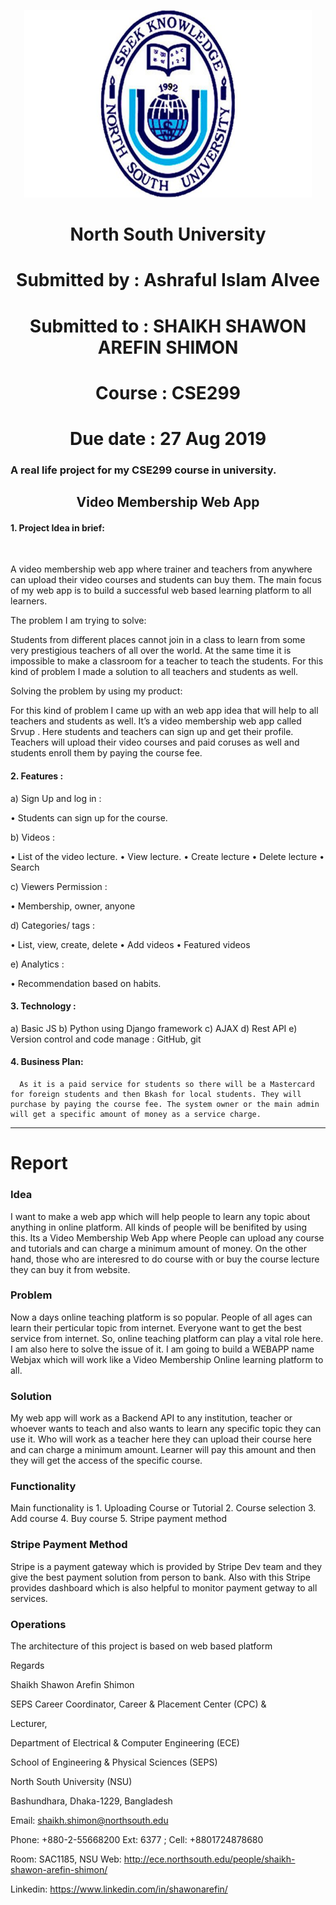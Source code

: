 <p align="center">
  <img width="460" height="300" src="Mockup/nsulogo.jpg">
</p>
<center> <h1> North South University </h1></center>
<center> <h1> Submitted by : Ashraful Islam Alvee </h1> </center>
<center> <h1> Submitted to : SHAIKH SHAWON AREFIN SHIMON </h1> </center>
<center> <h1> Course : CSE299 </h1> </center>
<center> <h1> Due date : 27 Aug 2019 </h1> </center>
</center>

<h3> A real life project for my CSE299 course in university.</h3>
 <h2> <center> Video Membership Web App  </center> </h2> 
<h4> 1.	Project Idea in brief: </h4> <br>

A video membership web app where trainer and teachers from anywhere can upload their video courses and students can buy them. The main focus of my web app is to build a successful web based learning platform to all learners. 
 
The problem I am trying to solve:

Students from different places cannot join in a class to learn from some very prestigious teachers of all over the world. At the same time it is impossible to make a classroom for a teacher to teach the students. For this kind of problem I made a solution to all teachers and students as well.

Solving the problem by using my product:

For this kind of problem I came up with an web app idea that will help to all teachers and students as well. It’s a video membership web app called Srvup . Here students and teachers can sign up and get their profile. Teachers will upload their video courses and paid coruses as well and students enroll them by paying the course fee.

<h4> 2. Features : </h4>

a)	Sign Up and log in :  

•	Students can sign up for the course. 

b)	Videos : 

•	List of the video lecture.
•	View lecture.
•	Create lecture
•	Delete lecture
•	Search

c)	Viewers Permission :

•	Membership, owner, anyone

d)	Categories/ tags :

•	List, view, create, delete
•	Add videos
•	Featured videos

e)	Analytics :

•	Recommendation based on habits.

<h4> 3. Technology : </h4>
  
a)	Basic JS
b)	Python using Django framework
c)	AJAX
d)	Rest API
e)	Version control and code manage : GitHub, git

<h4> 4. Business Plan: </h4>
  
      As it is a paid service for students so there will be a Mastercard for foreign students and then Bkash for local students. They will purchase by paying the course fee. The system owner or the main admin will get a specific amount of money as a service charge.

<hr>

<h1> Report </h1>

<h3> Idea </h3>

<p> I want to make a web app which will help people to learn any topic about anything in online platform. All kinds of people will be benifited by using this. Its a Video Membership Web App where People can upload any course and tutorials and can charge a minimum amount of money. On the other hand, those who are interesred to do course with or buy the course lecture they can buy it from website. </p>

<h3> Problem </h3>

<p> Now a days online teaching platform is so popular. People of all ages can learn their perticular topic from internet. Everyone want to get the best service from internet. So, online teaching platform can play a vital role here. I am also here to solve the issue of it. I am going to build a WEBAPP name Webjax which will work like a Video Membership Online learning platform to all. </p>

<h3> Solution </h3>

<p> My web app will work as a Backend API to any institution, teacher or whoever wants to teach and also wants to learn any specific topic they can use it. Who will work as a teacher here they can upload their course here and can charge a minimum amount. Learner will pay this amount and then they will get the access of the specific course. </p>

<h3> Functionality </h3>

<p> Main functionality is 
   1. Uploading Course or Tutorial
   2. Course selection
  3. Add course
  4. Buy course
  5. Stripe payment method
  </p>
  
 <h3> Stripe Payment Method </h3> 
 
  <p> Stripe is a payment gateway which is provided by Stripe Dev team and they give the best payment solution from person to bank. Also with this Stripe provides dashboard which is also helpful to monitor payment getway to all services. </p>
  
  <h3> Operations </h3>
  
  <p> The architecture of this project is based on web based platform </p>

Regards

Shaikh Shawon Arefin Shimon

SEPS Career Coordinator, Career & Placement Center (CPC)
&

Lecturer, 

Department of Electrical & Computer Engineering (ECE)

School of Engineering & Physical Sciences (SEPS)

North South University (NSU)

Bashundhara, Dhaka-1229, Bangladesh

Email:             shaikh.shimon@northsouth.edu

Phone:          +880-2-55668200 Ext: 6377 ; 
Cell:               +8801724878680

Room:            SAC1185, NSU
Web:               http://ece.northsouth.edu/people/shaikh-shawon-arefin-shimon/

Linkedin:         https://www.linkedin.com/in/shawonarefin/

